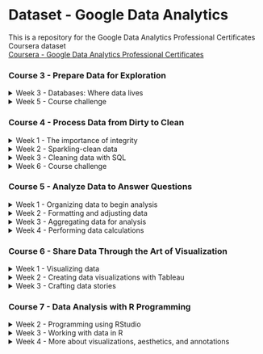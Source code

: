 # Dataset - Google Data Analytics
This is a repository for the Google Data Analytics Professional Certificates Coursera dataset  
[Coursera - Google Data Analytics Professional Certificates](https://www.coursera.org/professional-certificates/google-data-analytics "Coursera - Google Data Analytics Professional Certificates")  

### Course 3 - Prepare Data for Exploration
<details>
  <summary>Week 3 - Databases: Where data lives</summary>
  
  > - C3W3_names (Hands-On Activity Create a custom table in BigQuery)
  > - C3W3_student performance data (Hands-On Activity Clean data in spreadsheets with sorting and filtering)
</details>
<details>
  <summary>Week 5 - Course challenge</summary>
  
  > - C3W5_Scenario 1_Client Email (Course challenge)
  > - C3W5_Customer survey data (Course challenge)
  > - C3W5_Delivery times distance (Course challenge)
  > - C3W5_Junior Data Scientist Job Description (Course challenge)
  > - C3W5_Scenario 2_Second Interview Email (Course challenge)
</details>

### Course 4 - Process Data from Dirty to Clean
<details>
  <summary>Week 1 - The importance of integrity</summary>
  
  > - C4W1_June 2014 Invoices (Weekly challenge 1)
</details>
<details>
  <summary>Week 2 - Sparkling-clean data</summary>
  
  > - C4W2_Data Spreadsheet for Cleaning with Spreadsheets (Hands-On Activity Cleaning data with spreadsheets)
  > - C4W2_San Francisco Boba Tea Shop Location Info (Hands-On Activity Clean data with spreadsheet functions)
</details>
<details>
  <summary>Week 3 - Cleaning data with SQL</summary>
  
  > - C4W3_Customer Table Sheet 1 (Optional Upload the customer dataset to BigQuery)
  > - C4W3_Lauren's Furniture Store Transaction Table (Optional Upload the store transactions dataset to BigQuery)
  > - C4W3_automobile data (Hands-On Activity Clean data using SQL)
</details>
<details>
  <summary>Week 6 - Course challenge</summary>
  
  > - C4W6_Meer Kitty Interior Design About Us Page (Course challenge)
  > - C4W6_Meer Kitty Interior Design Business Plan (Course challenge)
  > - C4W6_Meer Kitty Survey Feedback (Course challenge)
  > - C4W6_Spoke Market Research Job Description (Course challenge)
  > - C4W6_Email from Recruiter (Course challenge)
</details>

### Course 5 - Analyze Data to Answer Questions
<details>
  <summary>Week 1 - Organizing data to begin analysis</summary>
  
  > - C5W1_Movie Data (Optional Upload the movie dataset to BigQuery)
</details>
<details>
  <summary>Week 2 - Formatting and adjusting data</summary>
  
  > - C5W2_Dataset for Project_CONCAT function (Hands-On Activity Combine multiple pieces of data)
</details>
<details>
  <summary>Week 3 - Aggregating data for analysis</summary>
  
  > - C5W3_VLOOKUP Practice Sheet (Hands-On Activity Using VLOOKUP)
  > - C5W3_Employees Table - Understanding JOINS (Optional Upload the employee dataset to BigQuery)
  > - C5W3_Departments Table - Understanding JOINS (Optional Upload the employee dataset to BigQuery)
  > - C5W3_Warehouse Orders - Warehouse (Optional Upload the warehouse dataset to BigQuery)
  > - C5W3_Warehouse Orders - Orders (Optional Upload the warehouse dataset to BigQuery)
</details>
<details>
  <summary>Week 4 - Performing data calculations</summary>
  
  > - C5W4_Working with Conditions (Hands-On Activity Working with conditions)
  > - C5W4_Cosmetics Inc. - Sheet1 (Test your knowledge on data calculations)
  > - C5W4_Movie Data Starter Project (Hands-On Activity Explore movie data with pivot tables)
  > - C5W4_Inventory (Hands-On Activity From spreadsheets to BigQuery)
  > - C5W4_Sales (Hands-On Activity From spreadsheets to BigQuery)
  > - C5W4_Products (Hands-On Activity From spreadsheets to BigQuery)
  > - C5W4_Sample Transaction Table - transactional data format (Weekly challenge 4)
  > - C5W4_Retail Sales Data - transactional data format (Weekly challenge 4)
  > - C5W4_Movie Data Starter Project (Weekly challenge 4)
  > - C5W4_Email From Tayen Bell Directly Dynamic (Course challenge)
  > - C5W4_Dynamic Dataset (Course challenge)
</details>

### Course 6 - Share Data Through the Art of Visualization
<details>
  <summary>Week 1 - Visualizing data</summary>
  
  > - C6W1_Making your own visualization - example dataset (Hands-On Activity Making your own visualization)
</details>
<details>
  <summary>Week 2 - Creating data visualizations with Tableau</summary>
  
  > - C6W2_CO2 Dataset (Hands-On Activity Working with Tableau)
  > - C6W2_CO2 (Hands-On Activity Practice linking data in Tableau)
  > - C6W2_Energy data (Hands-On Activity Practice linking data in Tableau)
  > - C6W2_totalpopulation (Hands-On Activity Practice linking data in Tableau)
  > - C6W2_gdptotal (Hands-On Activity Practice linking data in Tableau)
</details>
<details>
  <summary>Week 3 - Crafting data stories</summary>
  
  > - C6W3_Cosmetics Inc. (Hands-On Activity Creating, filtering, and customizing charts)
</details>

### Course 7 - Data Analysis with R Programming
<details>
  <summary>Week 2 - Programming using RStudio</summary>
  
  > - C7W2_Lesson3 Sandbox (Hands-On Activity R sandbox)
</details>
<details>
  <summary>Week 3 - Working with data in R </summary>
  
  > - C7W3_Lesson2 Dataframe (Hands-On Activity Create your own data frame)
  > - C7W3_Lesson2 Dataframe Solutions (Hands-On Activity Create your own data frame)
  > - C7W3_hotel bookings (Hands-On Activity Importing and working with data)
  > - C7W3_Lesson2 Import (Hands-On Activity Importing and working with data)
  > - C7W3_Lesson2 Import Solutions (Hands-On Activity Importing and working with data)
  > - C7W3_hotel bookings (Hands-On Activity Cleaning data in R)
  > - C7W3_Lesson3 Clean (Hands-On Activity Cleaning data in R)
  > - C7W3_Lesson3 Clean Solutions (Hands-On Activity Cleaning data in R)
  > - C7W3_hotel bookings (Hands-On Activity Changing your data)
  > - C7W3_Lesson3 Change (Hands-On Activity Changing your data)
  > - C7W3_Lesson3 Change Solutions (Hands-On Activity Changing your data)
</details>
<details>
  <summary>Week 4 - More about visualizations, aesthetics, and annotations </summary>
  
  > - C7W4_hotel bookings (Hands-On Activity Using ggplot)
  > - C7W4_Lesson2 GGPlot (Hands-On Activity Using ggplot)
  > - C7W4_Lesson2 GGPlot Solutions (Hands-On Activity Using ggplot)
  > - C7W4_hotel bookings (Hands-On Activity Aesthetics and visualizations)
  > - C7W4_Lesson3 Aesthetics (Hands-On Activity Aesthetics and visualizations)
  > - C7W4_Lesson3 Aesthetics Solutions (Hands-On Activity Aesthetics and visualizations)
  > - C7W4_hotel bookings (Hands-On Activity Filters and plots)
  > - C7W4_Lesson3 Filters (Hands-On Activity Filters and plots)
  > - C7W4_Lesson3 Filters Solutions (Hands-On Activity Filters and plots)
  > - C7W4_hotel bookings (Hands-On Activity Annotating and saving visualizations)
  > - C7W4_Lesson4 Annotations (Hands-On Activity Annotating and saving visualizations)
  > - C7W4_Lesson4 Annotations Solutions (Hands-On Activity Annotating and saving visualizations)
</details>
